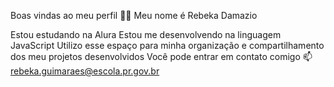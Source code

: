 Boas vindas ao meu perfil 💙💙
Meu nome é Rebeka Damazio

Estou estudando na Alura
Estou me desenvolvendo na linguagem JavaScript
Utilizo esse espaço para minha organização e compartilhamento dos meu projetos desenvolvidos
Você pode entrar em contato comigo 📫
rebeka.guimaraes@escola.pr.gov.br
